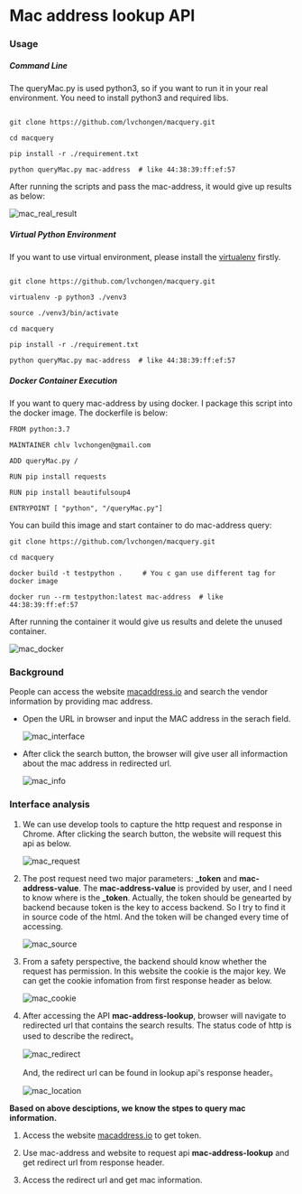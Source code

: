 # Mac address lookup API


### Usage

##### Command Line 

The queryMac.py is used python3, so if you want to run it in your real environment. You need to install python3 and required libs.

```

git clone https://github.com/lvchongen/macquery.git

cd macquery

pip install -r ./requirement.txt

python queryMac.py mac-address  # like 44:38:39:ff:ef:57
```

After running the scripts and pass the mac-address, it would give up results as below:

![mac_real_result](https://lvchongen-1255888772.cos.ap-chengdu.myqcloud.com/2020-09-06-mac_real_result.png)


##### Virtual Python Environment

If you want to use virtual environment, please install the [virtualenv](https://pypi.org/project/virtualenv/) firstly. 

```

git clone https://github.com/lvchongen/macquery.git

virtualenv -p python3 ./venv3

source ./venv3/bin/activate

cd macquery

pip install -r ./requirement.txt

python queryMac.py mac-address  # like 44:38:39:ff:ef:57

```


##### Docker Container Execution

If you want to query mac-address by using docker. I package this script into the docker image. The dockerfile is below:

```
FROM python:3.7

MAINTAINER chlv lvchongen@gmail.com

ADD queryMac.py /

RUN pip install requests

RUN pip install beautifulsoup4

ENTRYPOINT [ "python", "/queryMac.py"]
```


You can build this image and start container to do mac-address query:

```
git clone https://github.com/lvchongen/macquery.git

cd macquery

docker build -t testpython .     # You c gan use different tag for docker image
 
docker run --rm testpython:latest mac-address  # like 44:38:39:ff:ef:57

```

After running the container it would give us results and delete the unused container.

![mac_docker](https://lvchongen-1255888772.cos.ap-chengdu.myqcloud.com/2020-09-06-mac_docker.png)





### Background

People can access the website [macaddress.io](https://macaddress.io) and search the vendor information by providing mac address. 

*	Open the URL in browser and input the MAC address in the serach field.

	![mac_interface](https://lvchongen-1255888772.cos.ap-chengdu.myqcloud.com/2020-09-05-mac_interface.png)
	
*	After click the search button, the browser will give user all informaction about the mac address in redirected url.

	![mac_info](https://lvchongen-1255888772.cos.ap-chengdu.myqcloud.com/2020-09-05-mac_info.png)
	
	 
	
### Interface analysis


1.	We can use develop tools to capture the http request and response in Chrome. After clicking the search button, the website will request this api as below.

	![mac_request](https://lvchongen-1255888772.cos.ap-chengdu.myqcloud.com/2020-09-05-mac_request.png)
	
2.	The post request need two major parameters: **_token** and **mac-address-value**. The **mac-address-value** is provided by user, and I need to know where is the **_token**. Actually, the token should be genearted by backend because token is the key to access backend. So I try to find it in source code of the html. And the token will be changed every time of accessing.

	![mac_source](https://lvchongen-1255888772.cos.ap-chengdu.myqcloud.com/2020-09-05-mac_source.png)
	
3. From a safety perspective, the backend should know whether the request has permission. In this website the cookie is the major key. We can get the cookie infomation from first response header as below.
	
	![mac_cookie](https://lvchongen-1255888772.cos.ap-chengdu.myqcloud.com/2020-09-05-mac_cookie.png)

	
4. After accessing the API **mac-address-lookup**, browser will navigate to redirected url that contains the search results. The status code of http is used to describe the redirect。

	![mac_redirect](https://lvchongen-1255888772.cos.ap-chengdu.myqcloud.com/2020-09-05-mac_redirect.png)
	
	And, the redirect url can be found in lookup api's response header。
	
	![mac_location](https://lvchongen-1255888772.cos.ap-chengdu.myqcloud.com/2020-09-05-mac_location.png)




**Based on above desciptions, we know the stpes to query mac information.**


1.	Access the website [macaddress.io](https://macaddress.io) to get token. 

2.	Use mac-address and website to request api **mac-address-lookup** and get redirect url from response header.

3. Access the redirect url and get mac information.

